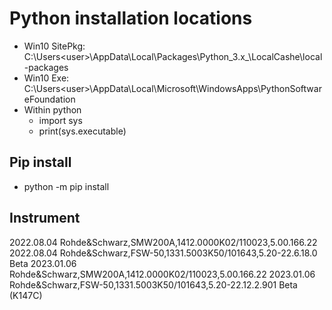 # Python installation locations
- Win10 SitePkg: C:\Users\<user>\AppData\Local\Packages\Python_3.x_\LocalCashe\local-packages
- Win10 Exe:     C:\Users\<user>\AppData\Local\Microsoft\WindowsApps\PythonSoftwareFoundation
- Within python
  - import sys
  - print(sys.executable)

## Pip install
- python -m pip install <package>

## Instrument
2022.08.04 Rohde&Schwarz,SMW200A,1412.0000K02/110023,5.00.166.22
2022.08.04 Rohde&Schwarz,FSW-50,1331.5003K50/101643,5.20-22.6.18.0 Beta
2023.01.06 Rohde&Schwarz,SMW200A,1412.0000K02/110023,5.00.166.22
2023.01.06 Rohde&Schwarz,FSW-50,1331.5003K50/101643,5.20-22.12.2.901 Beta (K147C)